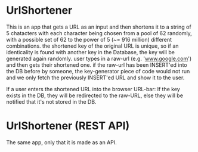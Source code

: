 # UrlShortener
  This is an app that gets a URL as an input and then shortens it to a string of 5 chatacters
  with each character being chosen from a pool of 62 randomly, with a possible set of 62 to the power of 5 (~= 916 million) different combinations.
  the shortened key of the original URL is unique, so if an identicality is found with another key in the Database, the key will be generated again randomly.
  user types in a raw-url (e.g. 'www.google.com') and then gets their shortened one. if the raw-url has been INSERT'ed into the DB before by someone,
  the key-generator piece of code would not run and we only fetch the previously INSERT'ed URL and show it to the user.
  
  If a user enters the shortened URL into the browser URL-bar:
    If the key exists in the DB, they will be redirected to the raw-URL, else they will be notified that it's not stored in the DB.

# UrlShortener (REST API)
  The same app, only that it is made as an API.
